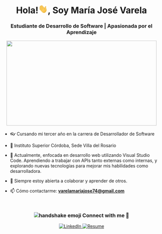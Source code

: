 <h1 align="center">Hola!<img src="https://raw.githubusercontent.com/ABSphreak/ABSphreak/master/gifs/Hi.gif" width="30px">, Soy María José Varela</h1>

<h3 align="center">Estudiante de Desarrollo de Software | Apasionada por el Aprendizaje</h3>

<p align="center">
    <img width="480" height="271" src="https://media.giphy.com/media/LMcB8XospGZO8UQq87/giphy.gif">
</p>

- 👓 Cursando mi tercer año en la carrera de Desarrollador de Software

- 🏬 Instituto Superior Córdoba, Sede Villa del Rosario

- 📝 Actualmente, enfocada en desarrollo web utilizando Visual Studio Code. Aprendiendo a trabajar con APIs tanto externas como internas, y explorando nuevas tecnologías para mejorar mis habilidades como desarrolladora.

- 🤝 Siempre estoy abierta a colaborar y aprender de otros.

- 📫 Cómo contactarme: **varelamariajose74@gmail.com**


<br/>
<h3 align="center"> 
  <img src="https://media.giphy.com/media/iY8CRBdQXODJSCERIr/giphy.gif" width="30" height="30" alt="handshake emoji"> Connect with me 🤝 
</h3>

<p align="center">
  <!-- Ícono para LinkedIn -->
  <a href="https://www.linkedin.com/in/varelamariajose" target="_blank">
    <img src="https://img.icons8.com/doodle/40/000000/linkedin--v2.png" alt="LinkedIn">
  </a>
  <!-- Ícono para CV en PDF -->
  <a href="https://github.com/MajoVarela8/CVVarelaMariaJose.git" target="_blank">
    <img src="https://img.icons8.com/plasticine/40/000000/resume.png" alt="Resume">
  </a>
</p>
